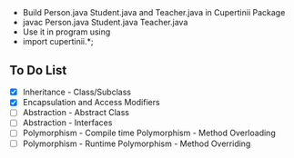 ##
- Build Person.java Student.java and Teacher.java in Cupertinii Package
- javac Person.java Student.java Teacher.java
- Use it in program using
- import cupertinii.*;

## To Do List

- [x] Inheritance - Class/Subclass
- [x] Encapsulation and Access Modifiers
- [ ] Abstraction - Abstract Class
- [ ] Abstraction - Interfaces
- [ ] Polymorphism - Compile time Polymorphism - Method Overloading
- [ ] Polymorphism - Runtime Polymorphism - Method Overriding
